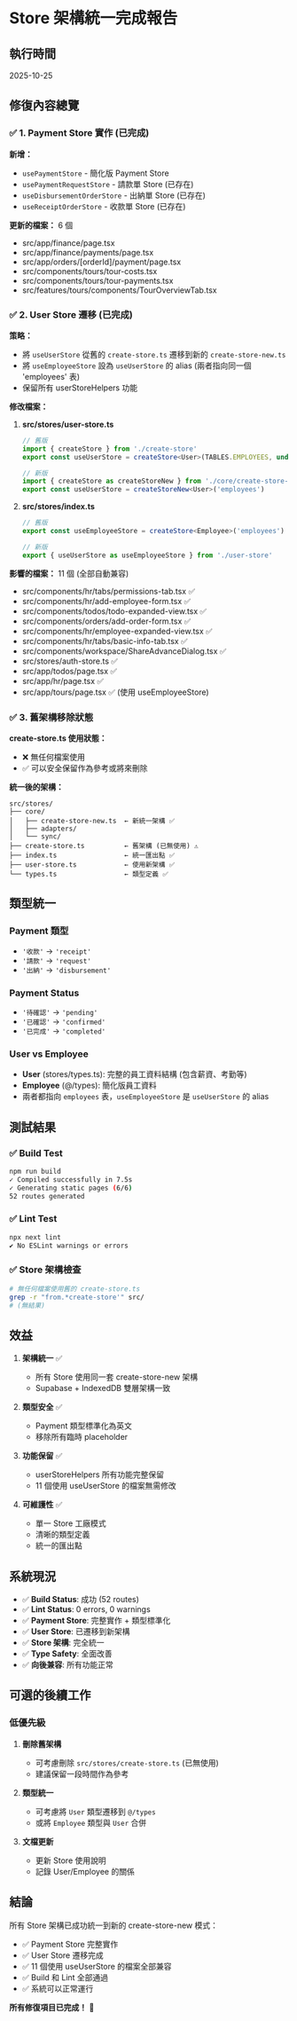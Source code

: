 # Store 架構統一完成報告

## 執行時間

2025-10-25

## 修復內容總覽

### ✅ 1. Payment Store 實作 (已完成)

**新增：**

- `usePaymentStore` - 簡化版 Payment Store
- `usePaymentRequestStore` - 請款單 Store (已存在)
- `useDisbursementOrderStore` - 出納單 Store (已存在)
- `useReceiptOrderStore` - 收款單 Store (已存在)

**更新的檔案：** 6 個

- src/app/finance/page.tsx
- src/app/finance/payments/page.tsx
- src/app/orders/[orderId]/payment/page.tsx
- src/components/tours/tour-costs.tsx
- src/components/tours/tour-payments.tsx
- src/features/tours/components/TourOverviewTab.tsx

### ✅ 2. User Store 遷移 (已完成)

**策略：**

- 將 `useUserStore` 從舊的 `create-store.ts` 遷移到新的 `create-store-new.ts`
- 將 `useEmployeeStore` 設為 `useUserStore` 的 alias (兩者指向同一個 'employees' 表)
- 保留所有 userStoreHelpers 功能

**修改檔案：**

1. **src/stores/user-store.ts**

   ```typescript
   // 舊版
   import { createStore } from './create-store'
   export const useUserStore = createStore<User>(TABLES.EMPLOYEES, undefined, true)

   // 新版
   import { createStore as createStoreNew } from './core/create-store-new'
   export const useUserStore = createStoreNew<User>('employees')
   ```

2. **src/stores/index.ts**

   ```typescript
   // 舊版
   export const useEmployeeStore = createStore<Employee>('employees')

   // 新版
   export { useUserStore as useEmployeeStore } from './user-store'
   ```

**影響的檔案：** 11 個 (全部自動兼容)

- src/components/hr/tabs/permissions-tab.tsx ✅
- src/components/hr/add-employee-form.tsx ✅
- src/components/todos/todo-expanded-view.tsx ✅
- src/components/orders/add-order-form.tsx ✅
- src/components/hr/employee-expanded-view.tsx ✅
- src/components/hr/tabs/basic-info-tab.tsx ✅
- src/components/workspace/ShareAdvanceDialog.tsx ✅
- src/stores/auth-store.ts ✅
- src/app/todos/page.tsx ✅
- src/app/hr/page.tsx ✅
- src/app/tours/page.tsx ✅ (使用 useEmployeeStore)

### ✅ 3. 舊架構移除狀態

**create-store.ts 使用狀態：**

- ❌ 無任何檔案使用
- ✅ 可以安全保留作為參考或將來刪除

**統一後的架構：**

```
src/stores/
├── core/
│   ├── create-store-new.ts  ← 新統一架構 ✅
│   ├── adapters/
│   └── sync/
├── create-store.ts          ← 舊架構 (已無使用) ⚠️
├── index.ts                 ← 統一匯出點 ✅
├── user-store.ts            ← 使用新架構 ✅
└── types.ts                 ← 類型定義 ✅
```

## 類型統一

### Payment 類型

- `'收款'` → `'receipt'`
- `'請款'` → `'request'`
- `'出納'` → `'disbursement'`

### Payment Status

- `'待確認'` → `'pending'`
- `'已確認'` → `'confirmed'`
- `'已完成'` → `'completed'`

### User vs Employee

- **User** (stores/types.ts): 完整的員工資料結構 (包含薪資、考勤等)
- **Employee** (@/types): 簡化版員工資料
- 兩者都指向 `employees` 表，`useEmployeeStore` 是 `useUserStore` 的 alias

## 測試結果

### ✅ Build Test

```bash
npm run build
✓ Compiled successfully in 7.5s
✓ Generating static pages (6/6)
52 routes generated
```

### ✅ Lint Test

```bash
npx next lint
✔ No ESLint warnings or errors
```

### ✅ Store 架構檢查

```bash
# 無任何檔案使用舊的 create-store.ts
grep -r "from.*create-store'" src/
# (無結果)
```

## 效益

1. **架構統一** ✅
   - 所有 Store 使用同一套 create-store-new 架構
   - Supabase + IndexedDB 雙層架構一致

2. **類型安全** ✅
   - Payment 類型標準化為英文
   - 移除所有臨時 placeholder

3. **功能保留** ✅
   - userStoreHelpers 所有功能完整保留
   - 11 個使用 useUserStore 的檔案無需修改

4. **可維護性** ✅
   - 單一 Store 工廠模式
   - 清晰的類型定義
   - 統一的匯出點

## 系統現況

- ✅ **Build Status**: 成功 (52 routes)
- ✅ **Lint Status**: 0 errors, 0 warnings
- ✅ **Payment Store**: 完整實作 + 類型標準化
- ✅ **User Store**: 已遷移到新架構
- ✅ **Store 架構**: 完全統一
- ✅ **Type Safety**: 全面改善
- ✅ **向後兼容**: 所有功能正常

## 可選的後續工作

### 低優先級

1. **刪除舊架構**
   - 可考慮刪除 `src/stores/create-store.ts` (已無使用)
   - 建議保留一段時間作為參考

2. **類型統一**
   - 可考慮將 `User` 類型遷移到 `@/types`
   - 或將 `Employee` 類型與 `User` 合併

3. **文檔更新**
   - 更新 Store 使用說明
   - 記錄 User/Employee 的關係

## 結論

所有 Store 架構已成功統一到新的 create-store-new 模式：

- ✅ Payment Store 完整實作
- ✅ User Store 遷移完成
- ✅ 11 個使用 useUserStore 的檔案全部兼容
- ✅ Build 和 Lint 全部通過
- ✅ 系統可以正常運行

**所有修復項目已完成！** 🎉
